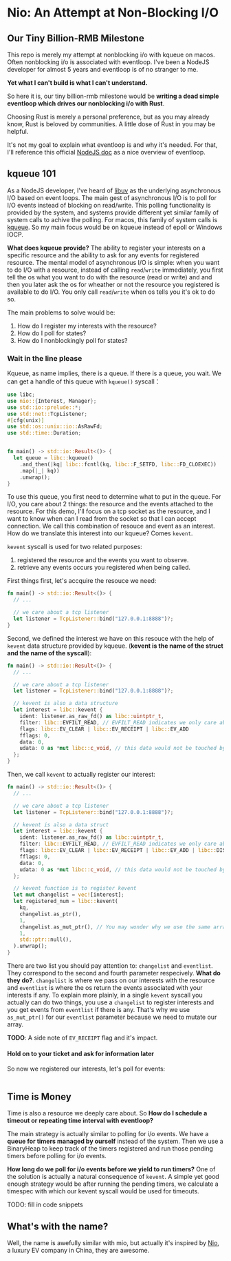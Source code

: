 # Nio: An Attempt at Non-Blocking I/O

## Our Tiny Billion-RMB Milestone

This repo is merely my attempt at nonblocking i/o with kqueue on macos. Often nonblocking i/o is associated with eventloop. I've been a NodeJS developer for almost 5 years and eventloop is of no stranger to me.

**Yet what I can't build is what I can't understand.**

So here it is, our tiny billion-rmb milestone would be **writing a dead simple eventloop which drives our nonblocking i/o with Rust**.

Choosing Rust is merely a personal preference, but as you may already know, Rust is beloved by communities. A little dose of Rust in you may be helpful.

It's not my goal to explain what eventloop is and why it's needed. For that, I'll reference this official [NodeJS doc](https://nodejs.org/en/docs/guides/event-loop-timers-and-nexttick/) as a nice overview of eventloop.

## kqueue 101

As a NodeJS developer, I've heard of [libuv](#) as the underlying asynchronous I/O based on event loops. The main gest of asynchronous I/O is to poll for I/O events instead of blocking on read/write. This polling functionality is provided by the system, and systems provide different yet similar family of system calls to achive the polling. For macos, this family of system calls is [kqueue](https://man.openbsd.org/kqueue.2). So my main focus would be on kqueue instead of epoll or Windows IOCP.

**What does kqueue provide?** The ability to register your interests on a specific resource and the ability to ask for any events for registered resource. The mental model of asynchronous I/O is simple: when you want to do I/O with a resource, instead of calling `read`/`write` immediately, you first tell the os what you want to do with the resource (read or write) and and then you later ask the os for wheather or not the resource you registered is available to do I/O. You only call `read`/`write` when os tells you it's ok to do so. 

The main problems to solve would be:

1. How do I register my interests with the resource?
2. How do I poll for states?
3. How do I nonblockingly poll for states?

### Wait in the line please

Kqueue, as name implies, there is a queue. If there is a queue, you wait. We can get a handle of this queue with `kqueue()` syscall：
```rust
use libc;
use nio::{Interest, Manager};
use std::io::prelude::*;
use std::net::TcpListener;
#[cfg(unix)]
use std::os::unix::io::AsRawFd;
use std::time::Duration;


fn main() -> std::io::Result<()> {
  let queue = libc::kqueue()
    .and_then(|kq| libc::fcntl(kq, libc::F_SETFD, libc::FD_CLOEXEC))
    .map(|_| kq))
    .unwrap();
}
```

To use this queue, you first need to determine what to put in the queue. For I/O, you care about 2 things: the resource and the events attached to the resource. For this demo, I'll focus on a tcp socket as the resource, and I want to know when can I read from the socket so that I can accept connection. We call this combination of resouce and event as an interest. How do we translate this interest into our kqueue? Comes `kevent`.

`kevent` syscall is used for two related purposes:

1. registered the resource and the events you want to observe.
2. retrieve any events occurs you registered when being called.

First things first, let's accquire the resouce we need:
```rust
fn main() -> std::io::Result<()> {
  // ...

  // we care about a tcp listener
  let listener = TcpListener::bind("127.0.0.1:8888")?;
}
```

Second, we defined the interest we have on this resouce with the help of `kevent` data structure provided by kqueue. (**kevent is the name of the struct and the name of the syscall**):
```rust
fn main() -> std::io::Result<()> {
  // ...

  // we care about a tcp listener
  let listener = TcpListener::bind("127.0.0.1:8888")?;

  // kevent is also a data structure
  let interest = libc::kevent {
    ident: listener.as_raw_fd() as libc::uintptr_t,
    filter: libc::EVFILT_READ, // EVFILT_READ indicates we only care about read on the ident provided,
    flags: libc::EV_CLEAR | libc::EV_RECEIPT | libc::EV_ADD
    fflags: 0,
    data: 0,
    udata: 0 as *mut libc::c_void, // this data would not be touched by kernel but return as is
  };
}
```

Then, we call `kevent` to actually register our interest:
```rust
fn main() -> std::io::Result<()> {
  // ...

  // we care about a tcp listener
  let listener = TcpListener::bind("127.0.0.1:8888")?;

  // kevent is also a data struct
  let interest = libc::kevent {
    ident: listener.as_raw_fd() as libc::uintptr_t,
    filter: libc::EVFILT_READ, // EVFILT_READ indicates we only care about read on the ident provided,
    flags: libc::EV_CLEAR | libc::EV_RECEIPT | libc::EV_ADD | libc::DISABLE
    fflags: 0,
    data: 0,
    udata: 0 as *mut libc::c_void, // this data would not be touched by kernel but return as is
  };

  // kevent function is to register kevent
  let mut changelist = vec![interest];
  let registered_num = libc::kevent(
    kq,
    changelist.as_ptr(),
    1,
    changelist.as_mut_ptr(), // You may wonder why we use the same array but as different pointers, please read one to find out.
    1,
    std::ptr::null(),
  ).unwrap();
}
```
There are two list you should pay attention to: `changelist` and `eventlist`. They correspond to the second and fourth parameter respecively. **What do they do?**. `changelist` is where we pass on our interests with the resource and `eventlist` is where the os return the events associated with your interests if any. To explain more plainly, in a single `kevent` syscall you actually can do two things, you use a `changelist` to register interests and you get events from `eventlist` if there is any. That's why we use `as_mut_ptr()` for our `eventlist` parameter because we need to mutate our array.

**TODO**: A side note of `EV_RECEIPT` flag and it's impact.

#### Hold on to your ticket and ask for information later
So now we registered our interests, let's poll for events:
```rust

```

## Time is Money

Time is also a resource we deeply care about. So **How do I schedule a timeout or repeating time interval with eventloop?**

The main strategy is actually similar to polling for i/o events. We have a **queue for timers managed by ourself** instead of the system. Then we use a BinaryHeap to keep track of the timers registered and run those pending timers before polling for i/o events. 

**How long do we poll for i/o events before we yield to run timers?** One of the solution is actually a natural consequence of `kevent`. A simple yet good enough strategy would be after running the pending timers, we calculate a timespec with which our kevent syscall would be used for timeouts. 

TODO: fill in code snippets

## What's with the name?

Well, the name is awefully similar with mio, but actually it's inspired by [Nio](https://www.nio.cn/), a luxury EV company in China, they are awesome.
